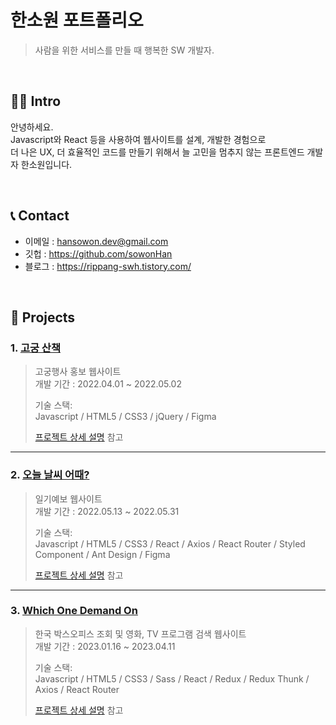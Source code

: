 # 한소원 포트폴리오
> 사람을 위한 서비스를 만들 때 행복한 SW 개발자.

<br>

## 👩‍💻 Intro
안녕하세요.  
Javascript와 React 등을 사용하여 웹사이트를 설계, 개발한 경험으로  
더 나은 UX, 더 효율적인 코드를 만들기 위해서 늘 고민을 멈추지 않는 프론트엔드 개발자 한소원입니다.

<br>

## 📞 Contact
- 이메일 : hansowon.dev@gmail.com
- 깃헙 : https://github.com/sowonHan
- 블로그 : https://rippang-swh.tistory.com/

<br>

## 📌 Projects
### 1. [고궁 산책](https://github.com/sowonHan/walking_palace)
> 고궁행사 홍보 웹사이트  
> 개발 기간 : 2022.04.01 ~ 2022.05.02
>
> 기술 스택:  
> Javascript / HTML5 / CSS3 / jQuery / Figma
>
> [프로젝트 상세 설명](https://github.com/sowonHan/walking_palace) 참고

---

### 2. [오늘 날씨 어때?](https://github.com/sowonHan/today-weather)
> 일기예보 웹사이트  
> 개발 기간 : 2022.05.13 ~ 2022.05.31
>
> 기술 스택:  
> Javascript / HTML5 / CSS3 / React / Axios / React Router / Styled Component / Ant Design / Figma
> 
> [프로젝트 상세 설명](https://github.com/sowonHan/today-weather) 참고

---

### 3. [Which One Demand On](https://github.com/sowonHan/which-one)
> 한국 박스오피스 조회 및 영화, TV 프로그램 검색 웹사이트  
> 개발 기간 : 2023.01.16 ~ 2023.04.11
> 
> 기술 스택:  
> Javascript / HTML5 / CSS3 / Sass / React / Redux / Redux Thunk / Axios / React Router
> 
> [프로젝트 상세 설명](https://github.com/sowonHan/which-one) 참고

<br>
